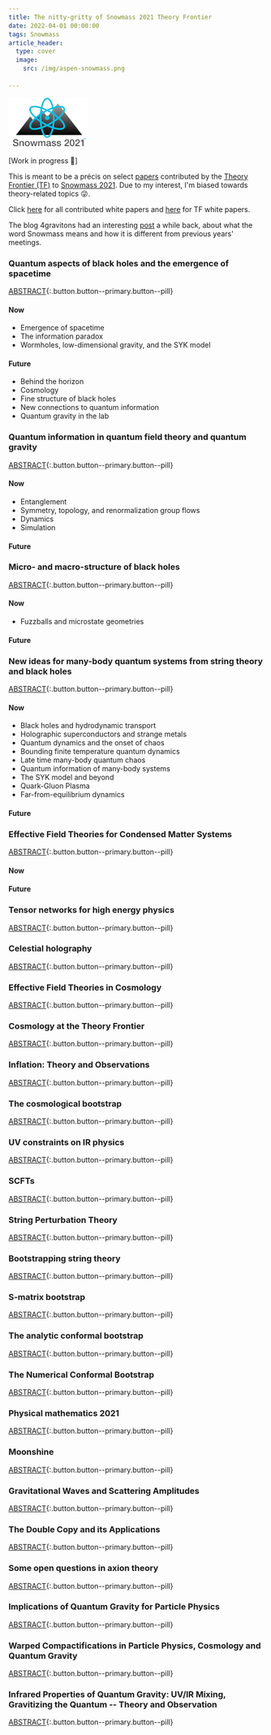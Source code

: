 ```yaml
---
title: The nitty-gritty of Snowmass 2021 Theory Frontier
date: 2022-04-01 00:00:00
tags: Snowmass
article_header: 
  type: cover
  image: 
    src: /img/aspen-snowmass.png
    
---
```


![Snowmass2021](/img/snowmass21.png)

\[Work in progress 🚧\]

This is meant to be a précis on select [papers](https://snowmass21.org/submissions/tf) contributed by the [Theory Frontier (TF)](https://snowmass21.org/theory/start) to [Snowmass 2021](https://snowmass21.org/). Due to my interest, I'm biased towards theory-related topics 😜.

<!--more-->

Click [here](https://snowmass21.org/submissions/start) for all contributed white papers and [here](https://docs.google.com/spreadsheets/d/1-uCMKtRlK5p3HdW3vmW-mtR79g5YoGDGJEN4v54AgOs/edit#gid=1399758376) for TF white papers.

The blog 4gravitons had an interesting [post](https://4gravitons.com/2022/03/18/of-snowmass-and-sagex/) a while back, about what the word Snowmass means and how it is different from previous years' meetings.

### Quantum aspects of black holes and the emergence of spacetime 
[ABSTRACT](https://arxiv.org/abs/2201.03096){:.button.button--primary.button--pill}
#### Now
- Emergence of spacetime
- The information paradox
- Wormholes, low-dimensional gravity, and the SYK model

#### Future
- Behind the horizon 
- Cosmology 
- Fine structure of black holes 
- New connections to quantum information 
- Quantum gravity in the lab


### Quantum information in quantum field theory and quantum gravity 
[ABSTRACT](https://arxiv.org/abs/2203.07117){:.button.button--primary.button--pill}
#### Now
- Entanglement
- Symmetry, topology, and renormalization group flows
- Dynamics
- Simulation

#### Future


### Micro- and macro-structure of black holes 
[ABSTRACT](https://arxiv.org/abs/2203.04981){:.button.button--primary.button--pill}
#### Now
- Fuzzballs and microstate geometries

#### Future

### New ideas for many-body quantum systems from string theory and black holes 
[ABSTRACT](https://arxiv.org/abs/2203.04718){:.button.button--primary.button--pill}
#### Now
- Black holes and hydrodynamic transport
- Holographic superconductors and strange metals 
- Quantum dynamics and the onset of chaos
- Bounding finite temperature quantum dynamics 
- Late time many-body quantum chaos 
- Quantum information of many-body systems 
- The SYK model and beyond 
- Quark-Gluon Plasma 
- Far-from-equilibrium dynamics

#### Future

### Effective Field Theories for Condensed Matter Systems
[ABSTRACT](https://arxiv.org/abs/2203.10110){:.button.button--primary.button--pill}
#### Now

#### Future

### Tensor networks for high energy physics 
[ABSTRACT](https://arxiv.org/abs/2203.04902){:.button.button--primary.button--pill}

### Celestial holography 
[ABSTRACT](https://arxiv.org/abs/2111.11392){:.button.button--primary.button--pill}

### Effective Field Theories in Cosmology
[ABSTRACT](https://arxiv.org/abs/2203.08232){:.button.button--primary.button--pill}

### Cosmology at the Theory Frontier 
[ABSTRACT](https://arxiv.org/abs/2203.07629){:.button.button--primary.button--pill}

### Inflation: Theory and Observations
[ABSTRACT](https://arxiv.org/abs/2203.08128){:.button.button--primary.button--pill}

### The cosmological bootstrap
[ABSTRACT](https://arxiv.org/abs/2203.08121){:.button.button--primary.button--pill}


### UV constraints on IR physics 
[ABSTRACT](https://arxiv.org/abs/2203.06805){:.button.button--primary.button--pill}

### SCFTs 
[ABSTRACT](https://arxiv.org/abs/2202.07683){:.button.button--primary.button--pill}

### String Perturbation Theory
[ABSTRACT](https://arxiv.org/abs/2203.09099){:.button.button--primary.button--pill}

### Bootstrapping string theory 
[ABSTRACT](https://arxiv.org/abs/2202.07163){:.button.button--primary.button--pill}

### S-matrix bootstrap 
[ABSTRACT](https://arxiv.org/abs/2203.02421){:.button.button--primary.button--pill}

### The analytic conformal bootstrap 
[ABSTRACT](https://arxiv.org/abs/2202.11012){:.button.button--primary.button--pill}

### The Numerical Conformal Bootstrap
[ABSTRACT](https://arxiv.org/abs/2203.08117){:.button.button--primary.button--pill}


### Physical mathematics 2021 
[ABSTRACT](https://arxiv.org/abs/2203.05078){:.button.button--primary.button--pill}

### Moonshine 
[ABSTRACT](https://arxiv.org/abs/2201.13321){:.button.button--primary.button--pill}


### Gravitational Waves and Scattering Amplitudes
[ABSTRACT](https://arxiv.org/abs/2204.05194){:.button.button--primary.button--pill}

### The Double Copy and its Applications
[ABSTRACT](https://arxiv.org/abs/2204.06547){:.button.button--primary.button--pill}

### Some open questions in axion theory
[ABSTRACT](https://arxiv.org/abs/2203.08026){:.button.button--primary.button--pill}

### Implications of Quantum Gravity for Particle Physics
[ABSTRACT](https://arxiv.org/abs/2203.07624){:.button.button--primary.button--pill}

### Warped Compactifications in Particle Physics, Cosmology and Quantum Gravity
[ABSTRACT](https://arxiv.org/abs/2203.07533){:.button.button--primary.button--pill}

### Infrared Properties of Quantum Gravity: UV/IR Mixing, Gravitizing the Quantum -- Theory and Observation
[ABSTRACT](https://arxiv.org/abs/2202.06890){:.button.button--primary.button--pill}

